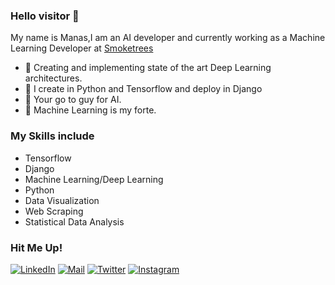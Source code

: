 


### Hello visitor 👋
My name is Manas,I am an AI developer and currently working as a Machine Learning Developer at [Smoketrees](https://smoketrees.dev/)
- 🔭 Creating and implementing state of the art Deep Learning architectures.
- 🌱 I create in Python and Tensorflow and deploy in Django
- 👯 Your go to guy for AI.
- 💬 Machine Learning is my forte.

### My Skills include
* Tensorflow
* Django
* Machine Learning/Deep Learning
* Python
* Data Visualization
* Web Scraping
* Statistical Data Analysis


### Hit Me Up!
[![LinkedIn](https://img.shields.io/badge/LinkedIn-Manas%20Vardhan-blue)](https://www.linkedin.com/in/manas-vardhan/)
[![Mail](https://img.shields.io/badge/Mail-manasvardhan%40gmail.com-green)](mailto:manasvardhan@gamil.com)
[![Twitter](https://img.shields.io/badge/Kaggle-Manas%20Vardhan-blue)](https://www.kaggle.com/manasvardhan)
[![Instagram](https://img.shields.io/badge/Instagram-%40manasvardhan-orange)](https://www.instagram.com/manasvardhan/)
